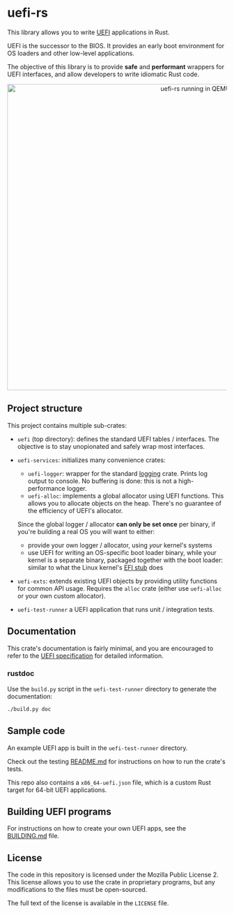 # uefi-rs

This library allows you to write [UEFI][uefi] applications in Rust.

UEFI is the successor to the BIOS. It provides an early boot environment for OS loaders
and other low-level applications.

The objective of this library is to provide **safe** and **performant** wrappers for UEFI
interfaces, and allow developers to write idiomatic Rust code.

[uefi]: https://en.wikipedia.org/wiki/Unified_Extensible_Firmware_Interface

<p align="center">
  <img width="848px" height="701px" alt="uefi-rs running in QEMU" src="https://imgur.com/SFPSVuO.png"/>
</p>

## Project structure

This project contains multiple sub-crates:

- `uefi` (top directory): defines the standard UEFI tables / interfaces. The objective is to stay unopionated
  and safely wrap most interfaces.

- `uefi-services`: initializes many convenience crates:
  - `uefi-logger`: wrapper for the standard [logging](https://github.com/rust-lang-nursery/log) crate.
  Prints log output to console. No buffering is done: this is not a high-performance logger.
  - `uefi-alloc`: implements a global allocator using UEFI functions.
  This allows you to allocate objects on the heap.
  There's no guarantee of the efficiency of UEFI's allocator.
  
  Since the global logger / allocator **can only be set once** per binary, if you're building
  a real OS you will want to either:
    - provide your own logger / allocator, using _your_ kernel's systems
    - use UEFI for writing an OS-specific boot loader binary, while your kernel is a separate binary, packaged
      together with the boot loader: similar to what the Linux kernel's [EFI stub] does

- `uefi-exts`: extends existing UEFI objects by providing utility functions for common API usage.
  Requires the `alloc` crate (either use `uefi-alloc` or your own custom allocator).

- `uefi-test-runner` a UEFI application that runs unit / integration tests.

[EFI stub]: https://www.kernel.org/doc/Documentation/efi-stub.txt

## Documentation

This crate's documentation is fairly minimal, and you are encouraged to refer to
the [UEFI specification][spec] for detailed information.

[spec]: http://www.uefi.org/specifications

### rustdoc

Use the `build.py` script in the `uefi-test-runner` directory to generate the documentation:

```sh
./build.py doc
```

## Sample code

An example UEFI app is built in the `uefi-test-runner` directory.

Check out the testing [README.md](uefi-test-runner/README.md) for instructions on how to run the crate's tests.

This repo also contains a `x86_64-uefi.json` file, which is a custom Rust target for 64-bit UEFI applications.

## Building UEFI programs

For instructions on how to create your own UEFI apps, see the [BUILDING.md](BUILDING.md) file.

## License

The code in this repository is licensed under the Mozilla Public License 2.
This license allows you to use the crate in proprietary programs, but any modifications to the files must be open-sourced.

The full text of the license is available in the `LICENSE` file.
